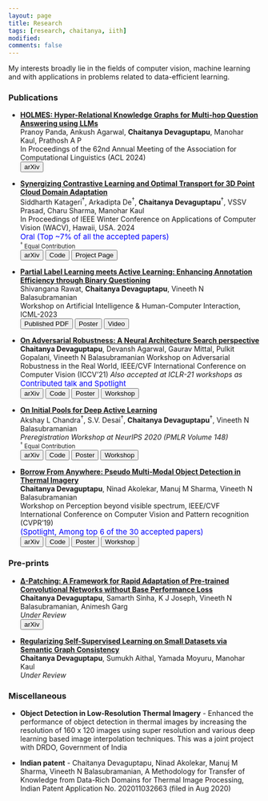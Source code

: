 ```yaml
---
layout: page
title: Research
tags: [research, chaitanya, iith]
modified: 
comments: false
---
```


My interests broadly lie in the fields of computer vision, machine learning and with applications in problems related to data-efficient learning.

### Publications

* [**HOLMES: Hyper-Relational Knowledge Graphs for Multi-hop Question Answering using LLMs**](https://arxiv.org/abs/2406.06027)  
Pranoy Panda, Ankush Agarwal, **Chaitanya Devaguptapu**, Manohar Kaul, Prathosh A P <br>
In Proceedings of the 62nd Annual Meeting of the Association for Computational Linguistics (ACL 2024)<br> 
[<button type="button" class="btn btn-danger">arXiv</button>](https://arxiv.org/abs/2406.06027)

* [**Synergizing Contrastive Learning and Optimal Transport for 3D Point Cloud Domain Adaptation**](https://arxiv.org/abs/2308.14126)  
Siddharth Katageri<sup>&dagger;</sup>, Arkadipta De<sup>&dagger;</sup>, **Chaitanya Devaguptapu**<sup>&dagger;</sup>, VSSV Prasad, Charu Sharma, Manohar Kaul<br>
In Proceedings of IEEE Winter Conference on Applications of Computer Vision (WACV), Hawaii, USA. 2024 <br>  <span style="color:blue;font-size:15px" >Oral (Top ~7% of all the accepted papers) </span> <br> 
 <sup><sup>&dagger;</sup> Equal Contribution</sup>  
[<button type="button" class="btn btn-danger">arXiv</button>](https://arxiv.org/abs/2308.14126)
[<button type="button" class="btn btn-info">Code</button>](https://github.com/siddharthKatageri/COT)
[<button type="button" class="btn btn-success">Project Page</button>](https://siddharthkatageri.github.io/COT/)

* [**Partial Label Learning meets Active Learning: Enhancing Annotation Efficiency through Binary Questioning**](https://dmlr.ai/assets/accepted-papers/75/CameraReady/icml2023_camera_ready.pdf) <br>
Shivangana Rawat, **Chaitanya Devaguptapu**, Vineeth N Balasubramanian <br>
 Workshop on Artificial Intelligence & Human-Computer Interaction, ICML-2023 <br>
[<button type="button" class="btn btn-danger">Published PDF</button>](https://dmlr.ai/assets/accepted-papers/75/CameraReady/icml2023_camera_ready.pdf)
[<button type="button" class="btn btn-success">Poster</button>](/reports/klr_poster.pdf)
[<button type="button" class="btn btn-warning">Video</button>](/reports/klr_video.mp4)

* [**On Adversarial Robustness: A Neural Architecture Search perspective**](http://arxiv.org/abs/2007.08428)  
 **Chaitanya Devaguptapu**, Devansh Agarwal, Gaurav Mittal, Pulkit Gopalani, Vineeth N Balasubramanian
 Workshop on Adversarial Robustness in the Real World, IEEE/CVF International Conference on Computer Vision (ICCV’21)
 *Also accepted at ICLR-21 workshops as*  <span style="color:blue;font-size:15px" >Contributed talk and Spotlight  
[<button type="button" class="btn btn-danger">arXiv</button>](http://arxiv.org/abs/2007.08428)
[<button type="button" class="btn btn-info">Code</button>](https://github.com/tdchaitanya/nas-robustness)
[<button type="button" class="btn btn-success">Poster</button>](/reports/nas_and_robustness.pdf)
[<button type="button" class="btn btn-warning">Workshop</button>](https://iccv21-adv-workshop.github.io/)

* [**On Initial Pools for Deep Active Learning**](https://arxiv.org/abs/2011.14696)  
 Akshay L Chandra<sup>&dagger;</sup>, S.V. Desai<sup>&dagger;</sup>, **Chaitanya Devaguptapu**<sup>&dagger;</sup>, Vineeth N Balasubramanian  
*Preregistration Workshop at NeurIPS 2020 (PMLR Volume 148)*  <br>
<sup><sup>&dagger;</sup> Equal Contribution</sup> <br>
[<button type="button" class="btn btn-danger">arXiv</button>](https://arxiv.org/abs/2011.14696)
[<button type="button" class="btn btn-info">Code</button>](https://github.com/acl21/init-pools-dal)
[<button type="button" class="btn btn-success">Poster</button>](/reports/17_poster.png)
[<button type="button" class="btn btn-warning">Workshop</button>](https://preregister.science/neurips2020.html)


* [**Borrow From Anywhere: Pseudo Multi-Modal Object Detection in Thermal Imagery**](http://arxiv.org/abs/1905.08789)  
 **Chaitanya Devaguptapu**, Ninad Akolekar, Manuj M Sharma, Vineeth N Balasubramanian <br>
Workshop on Perception beyond visible spectrum, IEEE/CVF International Conference on Computer Vision and Pattern recognition (CVPR’19) <br>
 <span style="color:blue;font-size:15px" >(Spotlight, Among top 6 of the 30 accepted papers) <br>
[<button type="button" class="btn btn-danger">arXiv</button>](http://arxiv.org/abs/1905.08789)
[<button type="button" class="btn btn-info">Code</button>](https://github.com/tdchaitanya/MMTOD)
[<button type="button" class="btn btn-success">Poster</button>](/reports/chaitanyammtod2019_poster)
[<button type="button" class="btn btn-warning">Workshop</button>](http://vcipl-okstate.org/pbvs/19/)

### Pre-prints

* [**∆-Patching: A Framework for Rapid Adaptation of Pre-trained Convolutional Networks without Base Performance Loss**](https://arxiv.org/abs/2303.14772)  
 **Chaitanya Devaguptapu**, Samarth Sinha, K J Joseph, Vineeth N Balasubramanian, Animesh Garg <br>
*Under Review*  <br>
[<button type="button" class="btn btn-danger">arXiv</button>](http://arxiv.org/abs/2303.14772)
<!-- [<button type="button" class="btn btn-danger">arXiv</button>]()
[<button type="button" class="btn btn-info">Code</button>]()   -->


* [**Regularizing Self-Supervised Learning on Small Datasets via Semantic Graph Consistency**]()  
 **Chaitanya Devaguptapu**, Sumukh Aithal,  Yamada Moyuru, Manohar Kaul <br>
*Under Review*  <br>
<!-- [<button type="button" class="btn btn-danger">arXiv</button>](http://arxiv.org/abs/2303.14772) -->
<!-- [<button type="button" class="btn btn-danger">arXiv</button>]()
[<button type="button" class="btn btn-info">Code</button>]()   -->


### Miscellaneous

* **Object Detection in Low-Resolution Thermal Imagery** - Enhanced the performance of
object detection in thermal images by increasing the resolution of 160 x 120 images using super
resolution and various deep learning based image interpolation techniques. This was a joint project
with DRDO, Government of India  

* **Indian patent** -  Chaitanya Devaguptapu, Ninad Akolekar, Manuj M Sharma, Vineeth N Balasubramanian, A Methodology for Transfer of Knowledge from Data-Rich Domains for Thermal Image Processing, Indian Patent Application No. 202011032663 (filed in Aug 2020)  
